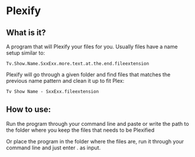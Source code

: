 # Plexify
## What is it?
A program that will Plexify your files for you. Usually files have a name setup similar to:

    Tv.Show.Name.SxxExx.more.text.at.the.end.fileextension


Plexify will go through a given folder and find files that matches the previous name pattern and clean it up to fit Plex:

    Tv Show Name - SxxExx.fileextension


## How to use:
Run the program through your command line and paste or write the path to the folder where you keep the files that needs to be Plexified

Or place the program in the folder where the files are, run it through your command line and just enter . as input.
